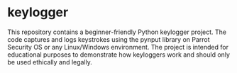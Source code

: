 # keylogger
This repository contains a beginner-friendly Python keylogger project. The code captures and logs keystrokes using the pynput library on Parrot Security OS or any Linux/Windows environment. The project is intended for educational purposes to demonstrate how keyloggers work and should only be used ethically and legally.

